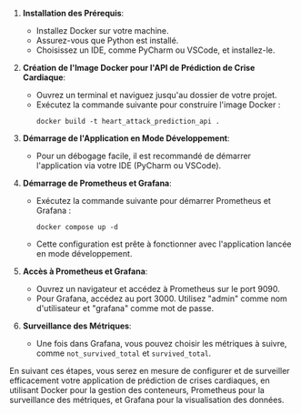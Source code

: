 
1. **Installation des Prérequis**:
   - Installez Docker sur votre machine.
   - Assurez-vous que Python est installé.
   - Choisissez un IDE, comme PyCharm ou VSCode, et installez-le.

2. **Création de l'Image Docker pour l'API de Prédiction de Crise Cardiaque**:
   - Ouvrez un terminal et naviguez jusqu'au dossier de votre projet.
   - Exécutez la commande suivante pour construire l'image Docker :
     ```
     docker build -t heart_attack_prediction_api .
     ```

3. **Démarrage de l'Application en Mode Développement**:
   - Pour un débogage facile, il est recommandé de démarrer l'application via votre IDE (PyCharm ou VSCode).

4. **Démarrage de Prometheus et Grafana**:
   - Exécutez la commande suivante pour démarrer Prometheus et Grafana :
     ```
     docker compose up -d
     ```
   - Cette configuration est prête à fonctionner avec l'application lancée en mode développement.

5. **Accès à Prometheus et Grafana**:
   - Ouvrez un navigateur et accédez à Prometheus sur le port 9090.
   - Pour Grafana, accédez au port 3000. Utilisez "admin" comme nom d'utilisateur et "grafana" comme mot de passe.

6. **Surveillance des Métriques**:
   - Une fois dans Grafana, vous pouvez choisir les métriques à suivre, comme `not_survived_total` et `survived_total`.

En suivant ces étapes, vous serez en mesure de configurer et de surveiller efficacement votre application de prédiction de crises cardiaques, en utilisant Docker pour la gestion des conteneurs, Prometheus pour la surveillance des métriques, et Grafana pour la visualisation des données.